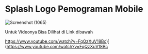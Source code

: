 # Splash Logo Pemograman Mobile

![Screenshot (1065)](https://github.com/FsBagaskorooooo/Splash_Logo_PemogramanMobile/assets/130354090/3f3c9f2b-f478-4d3f-9639-a2a6d9f418e6)

Untuk Videonya Bisa Dilihat di Link dibawah


https://www.youtube.com/watch?v=FqQzXuV18Bc)](https://www.youtube.com/watch?v=FqQzXuV18Bc

